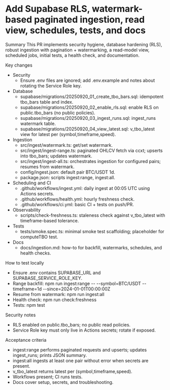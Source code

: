 # Add Supabase RLS, watermark-based paginated ingestion, read view, schedules, tests, and docs

Summary
This PR implements security hygiene, database hardening (RLS), robust ingestion with pagination + watermarking, a read-model view, scheduled jobs, initial tests, a health check, and documentation.

Key changes
- Security
  - Ensure .env files are ignored; add .env.example and notes about rotating the Service Role key.
- Database
  - supabase/migrations/20250920_01_create_tbo_bars.sql: idempotent tbo_bars table and index.
  - supabase/migrations/20250920_02_enable_rls.sql: enable RLS on public.tbo_bars (no public policies).
  - supabase/migrations/20250920_03_ingest_runs.sql: ingest_runs watermark table.
  - supabase/migrations/20250920_04_view_latest.sql: v_tbo_latest view for latest per (symbol,timeframe,speed).
- Ingestion
  - src/ingest/watermark.ts: get/set watermark.
  - src/ingest/ingest-range.ts: paginated OHLCV fetch via ccxt; upserts into tbo_bars; updates watermark.
  - src/ingest/ingest-all.ts: orchestrates ingestion for configured pairs; resumes from watermark.
  - config/ingest.json: default pair BTC/USDT 1d.
  - package.json: scripts ingest:range, ingest:all.
- Scheduling and CI
  - .github/workflows/ingest.yml: daily ingest at 00:05 UTC using Actions secrets.
  - .github/workflows/health.yml: hourly freshness check.
  - .github/workflows/ci.yml: basic CI + tests on push/PR.
- Observability
  - scripts/check-freshness.ts: staleness check against v_tbo_latest with timeframe-based tolerance.
- Tests
  - tests/smoke.spec.ts: minimal smoke test scaffolding; placeholder for computeTBO test.
- Docs
  - docs/ingestion.md: how-to for backfill, watermarks, schedules, and health checks.

How to test locally
- Ensure .env contains SUPABASE_URL and SUPABASE_SERVICE_ROLE_KEY.
- Range backfill:
  npm run ingest:range -- --symbol=BTC/USDT --timeframe=1d --since=2024-01-01T00:00:00Z
- Resume from watermark:
  npm run ingest:all
- Health check:
  npm run check:freshness
- Tests:
  npm test

Security notes
- RLS enabled on public.tbo_bars; no public read policies.
- Service Role key must only live in Actions secrets; rotate if exposed.

Acceptance criteria
- ingest:range performs paginated requests and upserts; updates ingest_runs; prints JSON summary.
- ingest:all ingests at least one pair without error when secrets are present.
- v_tbo_latest returns latest per (symbol,timeframe,speed).
- Workflows present; CI runs tests.
- Docs cover setup, secrets, and troubleshooting.